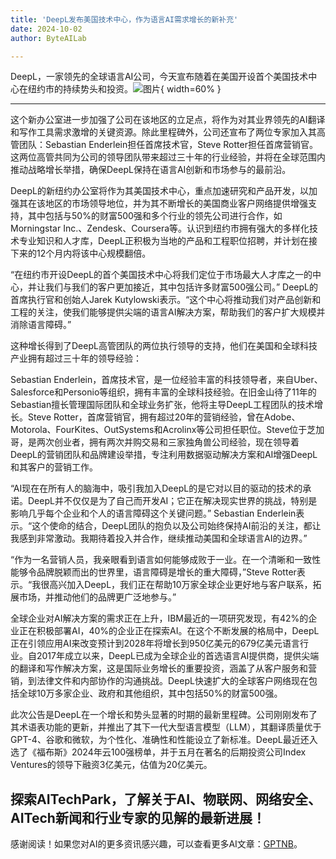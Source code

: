 ```yaml
---
title: 'DeepL发布美国技术中心，作为语言AI需求增长的新补充'
date: 2024-10-02
author: ByteAILab

---
```


DeepL，一家领先的全球语言AI公司，今天宣布随着在美国开设首个美国技术中心在纽约市的持续势头和投资。![图片](https://ai-techpark.com/wp-content/uploads/2024/10/DeepL-960x540.jpg){ width=60% }

---
这个新办公室进一步加强了公司在该地区的立足点，将作为对其业界领先的AI翻译和写作工具需求激增的关键资源。除此里程碑外，公司还宣布了两位专家加入其高管团队：Sebastian Enderlein担任首席技术官，Steve Rotter担任首席营销官。这两位高管共同为公司的领导团队带来超过三十年的行业经验，并将在全球范围内推动战略增长举措，确保DeepL保持在语言AI创新和市场参与的最前沿。

DeepL的新纽约办公室将作为其美国技术中心，重点加速研究和产品开发，以加强其在该地区的市场领导地位，并为其不断增长的美国商业客户网络提供增强支持，其中包括与50%的财富500强和多个行业的领先公司进行合作，如Morningstar Inc.、Zendesk、Coursera等。认识到纽约市拥有强大的多样化技术专业知识和人才库，DeepL正积极为当地的产品和工程职位招聘，并计划在接下来的12个月内将该中心规模翻倍。

“在纽约市开设DeepL的首个美国技术中心将我们定位于市场最大人才库之一的中心，并让我们与我们的客户更加接近，其中包括许多财富500强公司。” DeepL的首席执行官和创始人Jarek Kutylowski表示。“这个中心将推动我们对产品创新和工程的关注，使我们能够提供尖端的语言AI解决方案，帮助我们的客户扩大规模并消除语言障碍。”

这种增长得到了DeepL高管团队的两位执行领导的支持，他们在美国和全球科技产业拥有超过三十年的领导经验：

Sebastian Enderlein，首席技术官，是一位经验丰富的科技领导者，来自Uber、Salesforce和Personio等组织，拥有丰富的全球科技经验。在旧金山待了11年的Sebastian擅长管理国际团队和全球业务扩张，他将主导DeepL工程团队的技术增长。Steve Rotter，首席营销官，拥有超过20年的营销经验，曾在Adobe、Motorola、FourKites、OutSystems和Acrolinx等公司担任职位。Steve位于芝加哥，是两次创业者，拥有两次并购交易和三家独角兽公司经验，现在领导着DeepL的营销团队和品牌建设举措，专注利用数据驱动解决方案和AI增强DeepL和其客户的营销工作。

“AI现在在所有人的脑海中，吸引我加入DeepL的是它对以目的驱动的技术的承诺。DeepL并不仅仅是为了自己而开发AI；它正在解决现实世界的挑战，特别是影响几乎每个企业和个人的语言障碍这个关键问题。” Sebastian Enderlein表示。“这个使命的结合，DeepL团队的抱负以及公司始终保持AI前沿的关注，都让我感到非常激动。我期待着投入并合作，继续推动美国和全球语言AI的边界。”

“作为一名营销人员，我亲眼看到语言如何能够成败于一业。在一个清晰和一致性能够令品牌脱颖而出的世界里，语言障碍是增长的重大障碍，”Steve Rotter表示。“我很高兴加入DeepL，我们正在帮助10万家全球企业更好地与客户联系，拓展市场，并推动他们的品牌更广泛地参与。”

全球企业对AI解决方案的需求正在上升，IBM最近的一项研究发现，有42%的企业正在积极部署AI，40%的企业正在探索AI。在这个不断发展的格局中，DeepL正在引领应用AI来改变预计到2028年将增长到950亿美元的679亿美元语言行业。自2017年成立以来，DeepL已成为全球企业的首选语言AI提供商，提供尖端的翻译和写作解决方案，这是国际业务增长的重要投资，涵盖了从客户服务和营销，到法律文件和内部协作的沟通挑战。DeepL快速扩大的全球客户网络现在包括全球10万多家企业、政府和其他组织，其中包括50%的财富500强。

此次公告是DeepL在一个增长和势头显著的时期的最新里程碑。公司刚刚发布了其术语表功能的更新，并推出了其下一代大型语言模型（LLM），其翻译质量优于GPT-4、谷歌和微软，为个性化、准确性和性能设立了新标准。DeepL最近还入选了《福布斯》2024年云100强榜单，并于五月在著名的后期投资公司Index Ventures的领导下融资3亿美元，估值为20亿美元。

探索AITechPark，了解关于AI、物联网、网络安全、AITech新闻和行业专家的见解的最新进展！
---
感谢阅读！如果您对AI的更多资讯感兴趣，可以查看更多AI文章：[GPTNB](https://gptnb.com)。